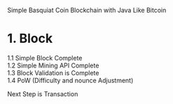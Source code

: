 Simple Basquiat Coin Blockchain with Java Like Bitcoin

# 1. Block
  1.1 Simple Block Complete    
  1.2 Simple Mining API Complete    
  1.3 Block Validation is Complete    
  1.4 PoW (Difficulty and nounce Adjustment)
  
  Next Step is Transaction
  